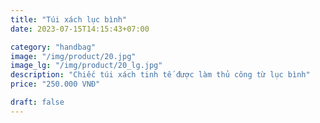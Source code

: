 ```yaml
---
title: "Túi xách lục bình"
date: 2023-07-15T14:15:43+07:00

category: "handbag" 
image: "/img/product/20.jpg"
image_lg: "/img/product/20_lg.jpg"
description: "Chiếc túi xách tinh tế được làm thủ công từ lục bình"
price: "250.000 VNĐ"

draft: false
---
```

